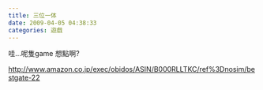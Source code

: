 ```yaml
---
title: 三位一体
date: 2009-04-05 04:38:33
categories: 遊戲
---
```


  
哇...呢隻game 想點啊?  
  
<http://www.amazon.co.jp/exec/obidos/ASIN/B000RLLTKC/ref%3Dnosim/bestgate-22>  